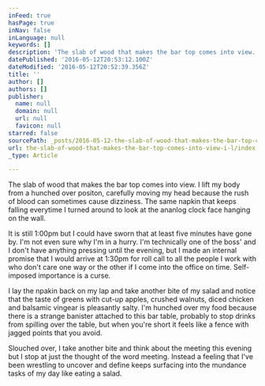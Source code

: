 ```yaml
---
inFeed: true
hasPage: true
inNav: false
inLanguage: null
keywords: []
description: 'The slab of wood that makes the bar top comes into view. I lift my body from a hunched over positon, carefully moving my head because the rush of blood can sometimes cause dizziness. The same napkin that keeps falling everytime I turned around to look at the ananlog clock face hanging on the wall.'
datePublished: '2016-05-12T20:53:12.100Z'
dateModified: '2016-05-12T20:52:39.356Z'
title: ''
author: []
authors: []
publisher:
  name: null
  domain: null
  url: null
  favicon: null
starred: false
sourcePath: _posts/2016-05-12-the-slab-of-wood-that-makes-the-bar-top-comes-into-view-i-l.md
url: the-slab-of-wood-that-makes-the-bar-top-comes-into-view-i-l/index.html
_type: Article

---
```

The slab of wood that makes the bar top comes into view. I lift my body from a hunched over positon, carefully moving my head because the rush of blood can sometimes cause dizziness. The same napkin that keeps falling everytime I turned around to look at the ananlog clock face hanging on the wall.

It is still 1:00pm but I could have sworn that at least five minutes have gone by. I'm not even sure why I'm in a hurry. I'm technically one of the boss' and I don't have anything pressing until the evening, but I made an internal promise that I would arrive at 1:30pm for roll call to all the people I work with who don't care one way or the other if I come into the office on time. Self-imposed importance is a curse.

I lay the npakin back on my lap and take another bite of my salad and notice that the taste of greens with cut-up apples, crushed walnuts, diced chicken and balsamic vingear is pleasantly salty. I'm hunched over my food because there is a strange banister attached to this bar table, probably to stop drinks from spilling over the table, but when you're short it feels like a fence with jagged points that you avoid.

Slouched over, I take another bite and think about the meeting this evening but I stop at just the thought of the word meeting. Instead a feeling that I've been wrestling to uncover and define keeps surfacing into the mundance tasks of my day like eating a salad.